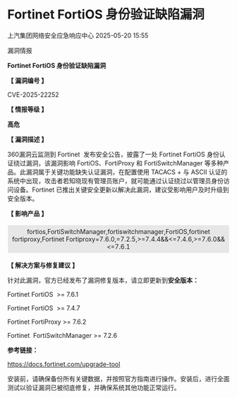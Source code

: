 #  Fortinet FortiOS 身份验证缺陷漏洞   
 上汽集团网络安全应急响应中心   2025-05-20 15:55  
  
漏洞情报  
  
  
  
  
  
**Fortinet FortiOS 身份验证缺陷漏洞**  
  
  
**【 漏洞编号 】**  
  
CVE-2025-22252  
  
  
**【 情报等级 】**  
  
**高危**  
  
  
**【 漏洞描述 】**  
  
360漏洞云监测到 Fortinet  发布安全公告，披露了一处 Fortinet FortiOS 身份认证绕过漏洞，该漏洞影响 FortiOS、FortiProxy 和 FortiSwitchManager 等多种产品。此漏洞属于关键功能缺失认证漏洞，在配置使用 TACACS + 与 ASCII 认证的系统中出现，攻击者若知晓现有管理员账户，就可能通过认证绕过以管理员身份访问设备。Fortinet 已推出关键安全更新以解决此漏洞，建议受影响用户及时升级到安全版本。  
  
  
**【 影响产品 】**  
  
<table><tbody><tr style="box-sizing: border-box;"><td data-colwidth="99.0000%" width="99.0000%" style="border-width: 1px;border-color: rgb(255, 255, 255);border-style: solid;background-color: rgb(231, 231, 231);padding: 6px;box-sizing: border-box;"><section style="text-align: center;font-size: 14px;box-sizing: border-box;"><p style="margin: 0px;padding: 0px;box-sizing: border-box;"><span leaf="">fortios,FortiSwitchManager,fortiswitchmanager,FortiOS,fortinet fortiproxy,Fortinet Fortiproxy=7.6.0,=7.2.5,&gt;=7.4.4&amp;&amp;&lt;=7.4.6,&gt;=7.6.0&amp;&amp;&lt;=7.6.1</span></p></section></td></tr></tbody></table>  
  
**【 解决方案与修复建议 】**  
  
针对此漏洞，官方已经发布了漏洞修复版本，请立即更新到**安全版本：**  
  
Fortinet FortiOS  >= 7.6.1  
  
Fortinet FortiOS  >= 7.4.7  
  
Fortinet FortiProxy >= 7.6.2  
  
Fortinet  FortiSwitchManager >= 7.2.6  
  
**参考链接：**  
  
https://docs.fortinet.com/upgrade-tool  
  
安装前，请确保备份所有关键数据，并按照官方指南进行操作。安装后，进行全面测试以验证漏洞已被彻底修复，并确保系统其他功能正常运行。  
  
